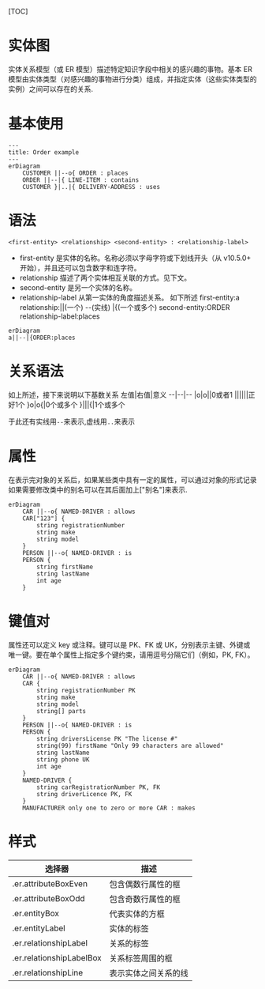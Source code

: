 [TOC]
# 实体图
实体关系模型（或 ER 模型）描述特定知识字段中相关的感兴趣的事物。基本 ER 模型由实体类型（对感兴趣的事物进行分类）组成，并指定实体（这些实体类型的实例）之间可以存在的关系.

# 基本使用
```mermaid
---
title: Order example
---
erDiagram
    CUSTOMER ||--o{ ORDER : places
    ORDER ||--|{ LINE-ITEM : contains
    CUSTOMER }|..|{ DELIVERY-ADDRESS : uses
```
# 语法
    <first-entity> <relationship> <second-entity> : <relationship-label>
* first-entity 是实体的名称。名称必须以字母字符或下划线开头（从 v10.5.0+ 开始），并且还可以包含数字和连字符。
* relationship 描述了两个实体相互关联的方式。见下文。
* second-entity 是另一个实体的名称。
* relationship-label 从第一实体的角度描述关系。
如下所述
first-entity:a
relationship:||(一个) --(实线) |{(一个或多个)
second-entity:ORDER
relationship-label:places
```mermaid
erDiagram
a||--|{ORDER:places
```
# 关系语法
如上所述，接下来说明以下基数关系
左值|右值|意义
--|--|--
\|o|o\||0或者1
\|\||\|\||正好1个
}o|o{|0个或多个
}\||\|{|1个或多个

于此还有实线用`--`来表示,虚线用`..`来表示
# 属性
在表示完对象的关系后，如果某些类中具有一定的属性，可以通过对象的形式记录
如果需要修改类中的别名可以在其后面加上["别名"]来表示.
```mermaid
erDiagram
    CAR ||--o{ NAMED-DRIVER : allows
    CAR["123"] {
        string registrationNumber
        string make
        string model
    }
    PERSON ||--o{ NAMED-DRIVER : is
    PERSON {
        string firstName
        string lastName
        int age
    }
```
# 键值对
属性还可以定义 key 或注释。键可以是 PK、FK 或 UK，分别表示主键、外键或唯一键。要在单个属性上指定多个键约束，请用逗号分隔它们（例如，PK, FK）。
```mermaid
erDiagram
    CAR ||--o{ NAMED-DRIVER : allows
    CAR {
        string registrationNumber PK
        string make
        string model
        string[] parts
    }
    PERSON ||--o{ NAMED-DRIVER : is
    PERSON {
        string driversLicense PK "The license #"
        string(99) firstName "Only 99 characters are allowed"
        string lastName
        string phone UK
        int age
    }
    NAMED-DRIVER {
        string carRegistrationNumber PK, FK
        string driverLicence PK, FK
    }
    MANUFACTURER only one to zero or more CAR : makes
```
# 样式
选择器	|描述
--|--
.er.attributeBoxEven|	包含偶数行属性的框
.er.attributeBoxOdd|	包含奇数行属性的框
.er.entityBox|	代表实体的方框
.er.entityLabel|	实体的标签
.er.relationshipLabel|	关系的标签
.er.relationshipLabelBox|	关系标签周围的框
.er.relationshipLine|	表示实体之间关系的线